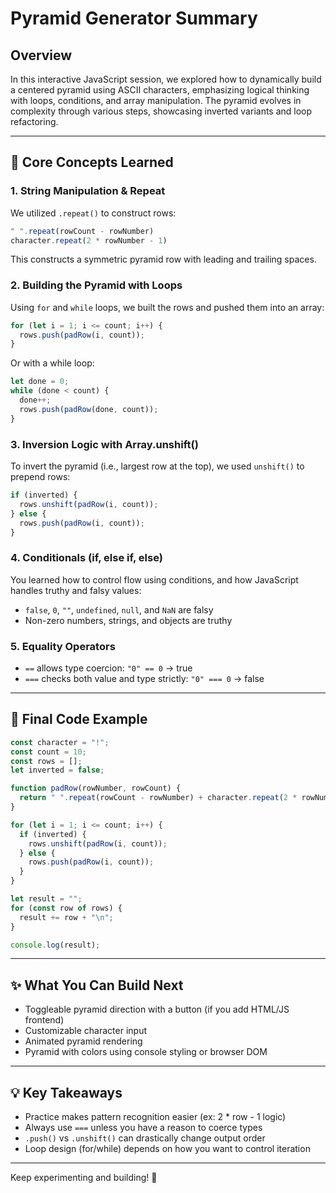 # Pyramid Generator Summary

## Overview
In this interactive JavaScript session, we explored how to dynamically build a centered pyramid using ASCII characters, emphasizing logical thinking with loops, conditions, and array manipulation. The pyramid evolves in complexity through various steps, showcasing inverted variants and loop refactoring.

---

## 🧱 Core Concepts Learned

### 1. **String Manipulation & Repeat**
We utilized `.repeat()` to construct rows:
```js
" ".repeat(rowCount - rowNumber)
character.repeat(2 * rowNumber - 1)
```
This constructs a symmetric pyramid row with leading and trailing spaces.

### 2. **Building the Pyramid with Loops**
Using `for` and `while` loops, we built the rows and pushed them into an array:
```js
for (let i = 1; i <= count; i++) {
  rows.push(padRow(i, count));
}
```
Or with a while loop:
```js
let done = 0;
while (done < count) {
  done++;
  rows.push(padRow(done, count));
}
```

### 3. **Inversion Logic with Array.unshift()**
To invert the pyramid (i.e., largest row at the top), we used `unshift()` to prepend rows:
```js
if (inverted) {
  rows.unshift(padRow(i, count));
} else {
  rows.push(padRow(i, count));
}
```

### 4. **Conditionals (if, else if, else)**
You learned how to control flow using conditions, and how JavaScript handles truthy and falsy values:
- `false`, `0`, `""`, `undefined`, `null`, and `NaN` are falsy
- Non-zero numbers, strings, and objects are truthy

### 5. **Equality Operators**
- `==` allows type coercion: `"0" == 0` → true
- `===` checks both value and type strictly: `"0" === 0` → false

---

## 🧪 Final Code Example
```js
const character = "!";
const count = 10;
const rows = [];
let inverted = false;

function padRow(rowNumber, rowCount) {
  return " ".repeat(rowCount - rowNumber) + character.repeat(2 * rowNumber - 1) + " ".repeat(rowCount - rowNumber);
}

for (let i = 1; i <= count; i++) {
  if (inverted) {
    rows.unshift(padRow(i, count));
  } else {
    rows.push(padRow(i, count));
  }
}

let result = "";
for (const row of rows) {
  result += row + "\n";
}

console.log(result);
```

---

## ✨ What You Can Build Next
- Toggleable pyramid direction with a button (if you add HTML/JS frontend)
- Customizable character input
- Animated pyramid rendering
- Pyramid with colors using console styling or browser DOM

---

## 💡 Key Takeaways
- Practice makes pattern recognition easier (ex: 2 * row - 1 logic)
- Always use `===` unless you have a reason to coerce types
- `.push()` vs `.unshift()` can drastically change output order
- Loop design (for/while) depends on how you want to control iteration

---

Keep experimenting and building! 🚀